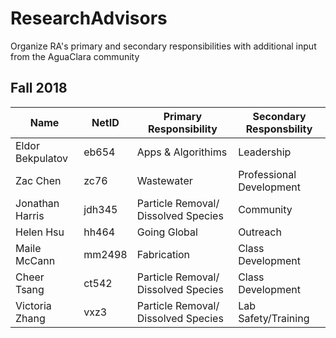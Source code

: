 # ResearchAdvisors
Organize RA's primary and secondary responsibilities with additional input from the AguaClara community

## Fall 2018
**Name** | **NetID**|**Primary Responsibility**|**Secondary Responsbility**
|---|---|---|---|
Eldor Bekpulatov|eb654|Apps & Algorithims|Leadership
Zac Chen|zc76 |Wastewater|Professional Development
Jonathan Harris|jdh345|Particle Removal/ Dissolved Species|Community
Helen Hsu|hh464|Going Global|Outreach
Maile McCann|mm2498|Fabrication|Class Development
Cheer Tsang|ct542|Particle Removal/ Dissolved Species|Class Development
Victoria Zhang|vxz3|Particle Removal/ Dissolved Species|Lab Safety/Training
